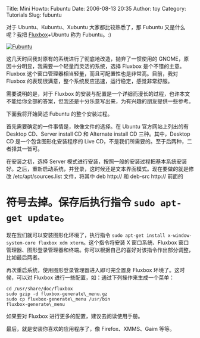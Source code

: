Title: Mini Howto: Fubuntu
Date: 2006-08-13 20:35
Author: toy
Category: Tutorials
Slug: fubuntu

对于 Ubuntu、Kubuntu、Xubuntu 大家都比较熟悉了，那 Fubuntu
又是什么呢？我把 [Fluxbox](http://www.fluxbox.org)+Ubuntu 称为
Fubuntu。:)

[![Fubuntu](http://i.linuxtoy.org/i/fubuntu_s.png)](http://i.linuxtoy.org/i/fubuntu.png)

这几天时间我对原有的系统进行了彻底地改造，抛弃了一惯使用的
GNOME，原因十分明显，我需要一个轻量而灵活的系统，选择 Fluxbox
是个不错的主意。Fluxbox
这个窗口管理器相当轻量，而且可配置性也是非常高。目前，我对 Fluxbox
的表现很满意，整个系统反应迅速，运行稳定，感觉非常舒服。

需要说明的是，对于 Fluxbox
的安装与配置是一个详细而漫长的过程，也许本文不能给你全部的答案，但我还是十分乐意写出来，为有兴趣的朋友提供一些参考。

下面我将开始简述 Fubuntu 的整个安装过程。

首先需要确定的一件事情是，映像文件的选择。在 Ubuntu 官方网站上列出的有
Desktop CD、Server install CD 和 Alternate install CD
三种。其中，Desktop CD 是一个包含图形化安装程序的 Live
CD，不是我们所需要的。至于后两种，二者择其一皆可。

在安装之初，选择 Server
模式进行安装，按照一般的安装过程把基本系统安装好。之后，重新启动系统，并登录，这时候还是文本界面模式。现在要做的就是修改
/etc/apt/sources.list 文件，将其中 deb http:// 和 deb-src http:// 前面的
# 符号去掉。保存后执行指令 `sudo apt-get update`。

现在我们就可以安装图形化环境了，执行指令 `sudo apt-get install
x-window-system-core fluxbox xdm xterm`。这个指令将安装 X
窗口系统、Fluxbox
窗口管理器、图形登录管理器和终端。你可以根据自己的喜好对该指令作出部分调整，比如最后两者。

再次重启系统，使用图形登录管理器进入即可完全置身 Fluxbox
环境了。这时候，可以对 Fluxbox
进行一些配置，如：通过下列操作来生成一个菜单：

    cd /usr/share/doc/fluxbox
    sudo gzip -d fluxbox-generate\_menu.gz
    sudo cp fluxbox-generate\_menu /usr/bin
    fluxbox-generate\_menu

如果要对 Fluxbox 进行更多的配置，建议去阅读使用手册。

最后，就是安装你喜欢的应用程序了，像 Firefox、XMMS、Gaim 等等。
